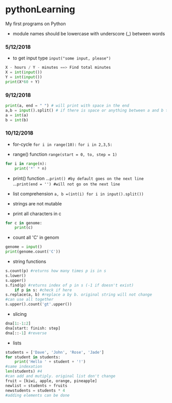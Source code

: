 # pythonLearning
My first programs on Python

* module names should be lowercase with underscore (_) between words

### 5/12/2018
* to get input type `input("some input, please")`

```python
X - hours / Y - minutes ==> Find total minutes
X = int(input())
Y = int(input())
print(X*60 + Y)
```

### 9/12/2018
```python
print(a, end = " ") # will print with space in the end
a,b = input().split() # if there is space or anything between a and b they will be sepaprated
a = int(a)
b = int(b)
```

### 10/12/2018
* for-cycle 
`for i in range(10):`
`for i in 2,3,5:`

* range() function
`range(start = 0, to, step = 1)`
```python
for i in range(n):
	print('*' * n)
```
* print() function
...`print() #by default goes on the next line`
...`print(end = '') #will not go on the next line`

* list comprehension
`a, b =(int(i) for i in input().split())`

* strings are not mutable

* print all characters in c
```python
for c in genome:
	print(c)
```

* count all 'C' in genom
```python
genome = input()
print(genome.count('C')) 
```
* string functions
```python
s.count(p) #returns how many times p is in s
s.lower()
s.upper()
s.find(p) #returns index of p in s (-1 if doesn't exist)
	if p in s: #check if here
s.replace(a, b) #replace a by b. original string will not change
#can use all together
s.upper().count('gt'.upper())
```

* slicing
```python
dna[1:-1:2]
dna[start: finish: step]
dna[::-1] #reverse
```

* lists
```python
students = ['Dave', 'John', 'Rose', 'Jade']
for student in students:
	print('Hello ' + student + '!')
#same indexation
len(students) #4
#can add and mutiply. original list don't change
fruit = [kiwi, apple, orange, pineapple]
newlist = students + fruits
newstudents = students * 4
#adding elements can be done 
```
